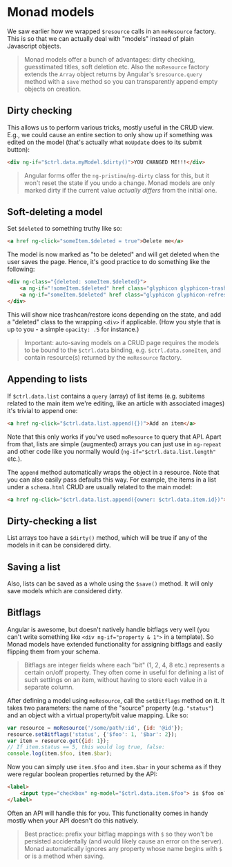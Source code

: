 # Monad models
We saw earlier how we wrapped `$resource` calls in an `moResource` factory. This
is so that we can actually deal with "models" instead of plain Javascript
objects.

> Monad models offer a bunch of advantages: dirty checking, guesstimated titles,
> soft deletion etc. Also the `moResource` factory extends the `Array` object
> returns by Angular's `$resource.query` method with a `save` method so you can
> transparently append empty objects on creation.

## Dirty checking
This allows us to perform various tricks, mostly useful in the CRUD view. E.g.,
we could cause an entire section to only show up if something was edited on the
model (that's actually what `moUpdate` does to its submit button):

```html
<div ng-if="$ctrl.data.myModel.$dirty()">YOU CHANGED ME!!!</div>
```

> Angular forms offer the `ng-pristine`/`ng-dirty` class for this, but it won't
> reset the state if you undo a change. Monad models are only marked dirty if
> the current value _actually differs_ from the initial one.

## Soft-deleting a model
Set `$deleted` to something truthy like so:

```html
<a href ng-click="someItem.$deleted = true">Delete me</a>
```

The model is now marked as "to be deleted" and will get deleted when the user
saves the page. Hence, it's good practice to do something like the following:

```html
<div ng-class="{deleted: someItem.$deleted}">
    <a ng-if="!someItem.$deleted" href class="glyphicon glyphicon-trash pull-right" ng-click="someItem.$deleted = true"></a>
    <a ng-if="someItem.$deleted" href class="glyphicon glyphicon-refresh pull-right" ng-click="someItem.$deleted = false"></a>
</div>
```

This will show nice trashcan/restore icons depending on the state, and add a
"deleted" class to the wrapping `<div>` if applicable. (How you style that is up
to you - a simple `opacity: .5` for instance.)

> Important: auto-saving models on a CRUD page requires the models to be bound
> to the `$ctrl.data` binding, e.g. `$ctrl.data.someItem`, and contain
> resource(s) returned by the `moResource` factory.

## Appending to lists
If `$ctrl.data.list` contains a `query` (array) of list items (e.g. subitems
related to the main item we're editing, like an article with associated images)
it's trivial to append one:

```html
<a href ng-click="$ctrl.data.list.append({})">Add an item</a>
```

Note that this only works if you've used `moResource` to query that API. Apart
from that, lists are simple (augmented) arrays you can just use in `ng-repeat`
and other code like you normally would (`ng-if="$ctrl.data.list.length"` etc.).

The `append` method automatically wraps the object in a resource. Note that you
can also easily pass defaults this way. For example, the items in a list under a
`schema.html` CRUD are usually related to the main model:

```html
<a href ng-click="$ctrl.data.list.append({owner: $ctrl.data.item.id})">Add an item</a>
```

## Dirty-checking a list
List arrays too have a `$dirty()` method, which will be true if any of the
 models in it can be considered dirty.

## Saving a list
Also, lists can be saved as a whole using the `$save()` method. It will only
save models which are considered dirty.

## Bitflags
Angular is awesome, but doesn't natively handle bitflags very well (you can't
write something like `<div ng-if="property & 1">` in a template). So Monad
models have extended functionality for assigning bitflags and easily flipping
them from your schema.

> Bitflags are integer fields where each "bit" (1, 2, 4, 8 etc.) represents a
> certain on/off property. They often come in useful for defining a list of such
> settings on an item, without having to store each value in a separate column.

After defining a model using `moResource`, call the `setBitflags` method on it.
It takes two parameters: the name of the "source" property (e.g. `"status"`) and
an object with a virtual property/bit value mapping. Like so:

```javascript
var resource = moResource('/some/path/:id', {id: '@id'});
resource.setBitflags('status', {'$foo': 1, '$bar': 2});
var item = resource.get({id: 1});
// If item.status == 5, this would log true, false:
console.log(item.$foo, item.$bar);
```

Now you can simply use `item.$foo` and `item.$bar` in your schema as if they
were regular boolean properties returned by the API:

```html
<label>
    <input type="checkbox" ng-model="$ctrl.data.item.$foo"> is $foo on?
</label>
```

Often an API will handle this for you. This functionality comes in handy
mostly when your API doesn't do this natively.

> Best practice: prefix your bitflag mappings with `$` so they won't be
> persisted accidentally (and would likely cause an error on the server).
> Monad automatically ignores any property whose name begins with `$` or is a
> method when saving.

